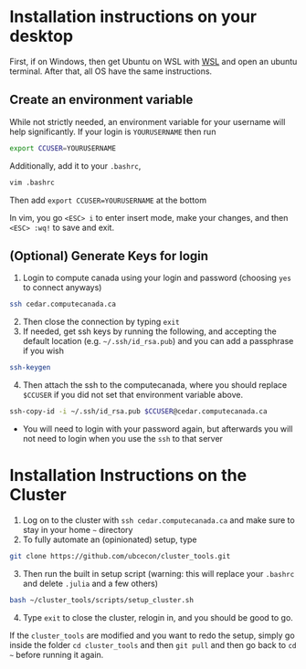 # Installation instructions on your desktop
First, if on Windows, then get Ubuntu on WSL with [WSL](WSL.md) and open an ubuntu terminal.  After that, all OS have the same instructions.

## Create an environment variable 
While not strictly needed, an environment variable for your username will help significantly.  If your login is `YOURUSERNAME` then run
```bash
export CCUSER=YOURUSERNAME
```
Additionally, add it to your `.bashrc`,
```bash
vim .bashrc
```
Then add `export CCUSER=YOURUSERNAME` at the bottom

In vim, you go `<ESC> i` to enter insert mode, make your changes, and then `<ESC> :wq!` to save and exit.

## (Optional) Generate Keys for login

1. Login to compute canada using your login and password (choosing `yes` to connect anyways)
```bash
ssh cedar.computecanada.ca
```
2. Then close the connection by typing `exit`
3. If needed, get ssh keys by running the following, and accepting the default location (e.g. `~/.ssh/id_rsa.pub`) and you can add a passphrase if you wish
```bash
ssh-keygen
```
4. Then attach the ssh to the computecanada, where you should replace `$CCUSER` if you did not set that environment variable above.
```bash
ssh-copy-id -i ~/.ssh/id_rsa.pub $CCUSER@cedar.computecanada.ca
```
   - You will need to login with your password again, but afterwards you will not need to login when you use the `ssh` to that server

# Installation Instructions on the Cluster

1. Log on to the cluster with `ssh cedar.computecanada.ca` and make sure to stay in your home `~` directory
2. To fully automate an (opinionated) setup, type
```bash
git clone https://github.com/ubcecon/cluster_tools.git
```
3. Then run the built in setup script (warning: this will replace your `.bashrc` and delete `.julia` and a few others)
```bash
bash ~/cluster_tools/scripts/setup_cluster.sh
```
4. Type `exit` to close the cluster, relogin in, and you should be good to go.

If the `cluster_tools` are modified and you want to redo the setup, simply go inside the folder `cd cluster_tools` and then `git pull` and then go back to `cd ~` before running it again.